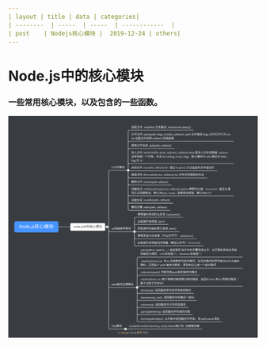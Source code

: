```yaml
---
| layout | title | data | categories|
| --------  | -----  | -----  | ------------  |
| post    | Nodejs核心模块 |  2019-12-24 | others|
---
```




# Node.js中的核心模块
### 一些常用核心模块，以及包含的一些函数。

![核心模块](/assets/Node.js核心模块.png)
